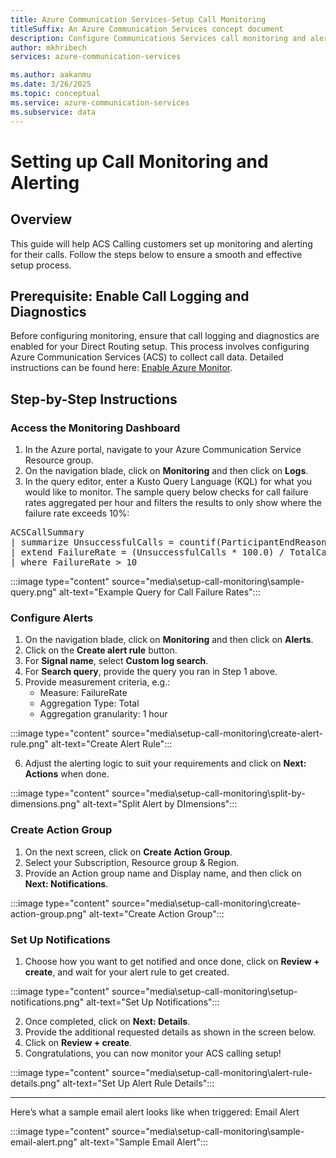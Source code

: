 ```yaml
---
title: Azure Communication Services-Setup Call Monitoring
titleSuffix: An Azure Communication Services concept document
description: Configure Communications Services call monitoring and alerting
author: mkhribech
services: azure-communication-services

ms.author: aakanmu
ms.date: 3/26/2025
ms.topic: conceptual
ms.service: azure-communication-services
ms.subservice: data
---
```


# Setting up Call Monitoring and Alerting


## Overview

This guide will help ACS Calling customers set up monitoring and alerting for their calls. Follow the steps below to ensure a smooth and effective setup process.

## Prerequisite: Enable Call Logging and Diagnostics

Before configuring monitoring, ensure that call logging and diagnostics are enabled for your Direct Routing setup. This process involves configuring Azure Communication Services (ACS) to collect call data. Detailed instructions can be found here: [Enable Azure Monitor](enable-logging.md).

## Step-by-Step Instructions

### Access the Monitoring Dashboard

1.  In the Azure portal, navigate to your Azure Communication Service Resource group.
2.  On the navigation blade, click on **Monitoring** and then click on **Logs**.
3.  In the query editor, enter a Kusto Query Language (KQL) for what you would like to monitor. The sample query below checks for call failure rates aggregated per hour and filters the results to only show where the failure rate exceeds 10%: 
<pre>ACSCallSummary 
| summarize UnsuccessfulCalls = countif(ParticipantEndReason != 0), TotalCalls = count() by bin(TimeGenerated, 1h) 
| extend FailureRate = (UnsuccessfulCalls * 100.0) / TotalCalls 
| where FailureRate > 10</pre>

:::image type="content" source="media\setup-call-monitoring\sample-query.png" alt-text="Example Query for Call Failure Rates":::

### Configure Alerts

1.  On the navigation blade, click on **Monitoring** and then click on **Alerts**.
2.  Click on the **Create alert rule** button.
3.  For **Signal name**, select **Custom log search**.
4.  For **Search query**, provide the query you ran in Step 1 above.
5.  Provide measurement criteria, e.g.:
    *   Measure: FailureRate
    *   Aggregation Type: Total
    *   Aggregation granularity: 1 hour 

:::image type="content" source="media\setup-call-monitoring\create-alert-rule.png" alt-text="Create Alert Rule":::

6.  Adjust the alerting logic to suit your requirements and click on **Next: Actions** when done. 

:::image type="content" source="media\setup-call-monitoring\split-by-dimensions.png" alt-text="Split Alert by DImensions":::

### Create Action Group

1.  On the next screen, click on **Create Action Group**.
2.  Select your Subscription, Resource group & Region.
3.  Provide an Action group name and Display name, and then click on **Next: Notifications**. 

:::image type="content" source="media\setup-call-monitoring\create-action-group.png" alt-text="Create Action Group":::

### Set Up Notifications

1.  Choose how you want to get notified and once done, click on **Review + create**, and wait for your alert rule to get created. 

:::image type="content" source="media\setup-call-monitoring\setup-notifications.png" alt-text="Set Up Notifications":::

2.  Once completed, click on **Next: Details**.
3.  Provide the additional requested details as shown in the screen below.
4.  Click on **Review + create**.
5.  Congratulations, you can now monitor your ACS calling setup! 

:::image type="content" source="media\setup-call-monitoring\alert-rule-details.png" alt-text="Set Up Alert Rule Details":::

* * * 
Here’s what a sample email alert looks like when triggered: Email Alert

:::image type="content" source="media\setup-call-monitoring\sample-email-alert.png" alt-text="Sample Email Alert":::

